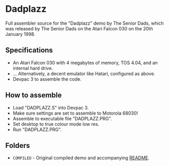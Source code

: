 # Dadplazz

Full assembler source for the "Dadplazz" demo by The Senior Dads, which was released by The Senior Dads on the Atari Falcon 030 on the 20th January 1998.

## Specifications
* An Atari Falcon 030 with 4 megabytes of memory, TOS 4.04, and an internal hard drive.
* ... Alternatively, a decent emulator like Hatari, configured as above.
* Devpac 3 to assemble the code.

## How to assemble
* Load "DADPLAZZ.S" into Devpac 3.
* Make sure settings are set to assemble to Motorola 68030!
* Assemble to executable file "DADPLAZZ.PRG".
* Set desktop to true colour mode low res.
* Run "DADPLAZZ.PRG".

## Folders
* `COMPILED` - Original compiled demo and accompanying [README](https://github.com/theseniordads/dadplazz/blob/master/COMPILED/README.1ST).
